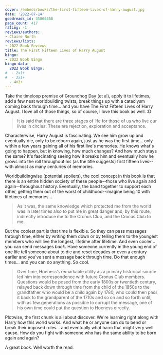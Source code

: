 ```yaml
---
cover: /embeds/books/the-first-fifteen-lives-of-harry-august.jpg
date: '2022-07-14'
goodreads_id: 35066358
page_count: 417
rating: -1
reviews/authors:
- Claire North
reviews/lists:
- 2022 Book Reviews
title: The First Fifteen Lives of Harry August
bingo:
- 2022 Book Bingo
bingo-data:
  2022 Book Bingo:
#  - 2x1+
#  - 3x1+
  - 4x2+
---
```

Take the timeloop premise of Groundhog Day (et al), apply it to lifetimes, add a few neat worldbuilding twists, break things up with a cataclysm coming back through time... and you have The First Fifteen Lives of Harry August. I love all of those things, so of course, I love this book as well. :D

<!--more-->

> It is said that there are three stages of life for those of us who live our lives in circles. These are rejection, exploration and acceptance.

Characterwise, Harry August is fascinating. We see him grow up and eventually die, only to be reborn again, just as he was the first time... only within a few years gaining all of his first live's memories. He knows what's going to happen, but in knowing, how much changes? And how much stays the same? It's fascinating seeing how it breaks him and eventually how he grows into the roll throughout his (as the title suggests) first fifteen lives--with almost as many centuries of memories. 

Worldbuildingwise (potential spoilers), the cool concept in this book is that there is an entire hidden society of these people--those who live again and again--throughout history. Eventually, the band together to support each other, getting them out of the worst of childhood--imagine being 10 with lifetimes of memories... 

> As it was, the same knowledge which protected me from the world was in later times also to put me in great danger and, by this route, indirectly introduce me to the Cronus Club, and the Cronus Club to me.

But the coolest part is that time is flexible. So they can pass messages through time, either by writing them down or by telling them to the youngest members who will live the longest, lifetime after lifetime. And even cooler... you can send messages *back*. Have someone currently in the young end of one life tell someone about to die and reset decades or even a century earlier and you've sent a message back through time. Do that enough times... and you can do anything. So cool. 

> Over time, Hoeness’s remarkable utility as a primary historical source led him into correspondence with future Cronus Club members. Questions would be posed from the early 1800s or twentieth century, relayed back down through time from the child of the 1850s to the grandfather who would be a child again by 1780, who could then pass it back to the grandparent of the 1710s and so on and so forth until, with as few generations as possible to corrupt the message, one of his own time could put the question to Hoeness directly.

Plotwise, the first chunk is all about discover. We're learning right along with Harry how this world works. And what he or anyone can do to bend or break their imposed rules... and eventually what harm that might very well cause. How do you fight with someone who has the same ability to be born again and again? 

A great book. Well worth the read. 